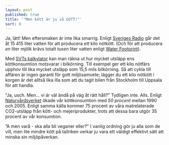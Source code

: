 ```yaml
---
layout: post
published: true
title: '"Men kött är ju så GOTT!"'
sort: 0
---
```


Ja, lätt! Men eftersmaken är inte lika smarrig. Enligt [Sveriges Radio](http://sverigesradio.se/sida/gruppsida.aspx?programid=3737&grupp=10544&artikel=6351387 "SR - Så mycket vatten går åt till dina livsmedel") går det åt 15 415 liter vatten för att producera _ett_ kilo nötkött. (Och för att producera _en_ liter mjölk krävs totalt _tusen_ liter vatten enligt [Water Footprint](http://waterfootprint.org/media/downloads/Hoekstra-2008-WaterfootprintFood.pdf)).

Med [SVTs kalkylator](http://pejl.svt.se/kottkalkylator/ "SVT Köttkalkylator") kan man räkna ut hur mycket utsläpp ens köttkonsumtion motsvarar i bilkörning. Till exempel ger ett kilo nötfärs upphov till lika mycket utsläpp som 15,5 mils bilkörning. Så att cykla till affären är ingen garanti för gott miljösamvete; lägger du ett kilo nötkött i korgen är det alltså lika illa som att du tagit bilen från Stockholm till Uppsala för att handla.

”Ja, usch. Men... vi är väl ändå på väg åt rätt håll?” 
Tydligen inte. Alls. 
Enligt [Naturvårdsverket](http://www.naturvardsverket.se/Documents/publikationer6400/978-91-620-6456-3.pdf "Naturvårdsverket - Hållbara konsumtionsmönster s.7") ökade vår köttkonsumtion med _50 procent_ mellan 1990 och 2005. Enligt samma källa kommer 75 procent av våra matrelaterade CO2-utsläpp från kött- och mejeriprodukter, trots att dessa bara utgör 35 procent av vår konsumtion. 

”A men varå - ska alla bli veganer eller?" I vanlig ordning gör ju alla som de vill, men lite mindre kött på tallriken verkar ju vara ett väldigt effektivt sätt att minska sin miljöpåverkan.
